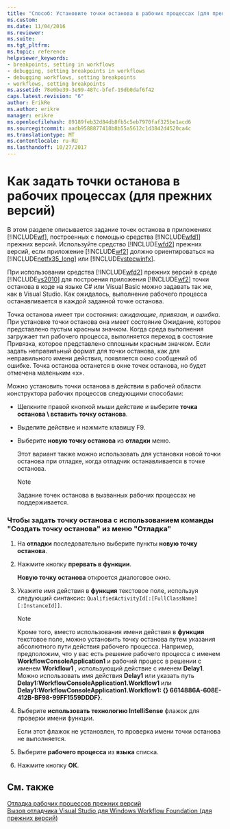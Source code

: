 ```yaml
---
title: "Способ: Установите точки останова в рабочих процессах (для прежних версий) | Документы Microsoft"
ms.custom: 
ms.date: 11/04/2016
ms.reviewer: 
ms.suite: 
ms.tgt_pltfrm: 
ms.topic: reference
helpviewer_keywords:
- breakpoints, setting in workflows
- debugging, setting breakpoints in workflows
- debugging workflows, setting breakpoints
- workflows, setting breakpoints
ms.assetid: 78e0be39-3e99-487c-bfef-19db0daf6f42
caps.latest.revision: "6"
author: ErikRe
ms.author: erikre
manager: erikre
ms.openlocfilehash: 89189feb32d84db8fb5c5eb7970faf325be1acd6
ms.sourcegitcommit: aadb9588877418b8b55a5612c1d3842d4520ca4c
ms.translationtype: MT
ms.contentlocale: ru-RU
ms.lasthandoff: 10/27/2017
---
```

# <a name="how-to-set-breakpoints-in-workflows-legacy"></a>Как задать точки останова в рабочих процессах (для прежних версий)
В этом разделе описывается задание точек останова в приложениях [!INCLUDE[wf](../workflow-designer/includes/wf_md.md)], построенных с помощью средства [!INCLUDE[wfd1](../workflow-designer/includes/wfd1_md.md)] прежних версий. Используйте средство [!INCLUDE[wfd2](../workflow-designer/includes/wfd2_md.md)] прежних версий, если приложение [!INCLUDE[wf2](../workflow-designer/includes/wf2_md.md)] должно ориентироваться на [!INCLUDE[netfx35_long](../workflow-designer/includes/netfx35_long_md.md)] или [!INCLUDE[vstecwinfx](../workflow-designer/includes/vstecwinfx_md.md)].  
  
 При использовании средства [!INCLUDE[wfd2](../workflow-designer/includes/wfd2_md.md)] прежних версий в среде [!INCLUDE[vs2010](../misc/includes/vs2010_md.md)] для построения приложения [!INCLUDE[wf2](../workflow-designer/includes/wf2_md.md)] точки останова в коде на языке C# или Visual Basic можно задавать так же, как в Visual Studio. Как ожидалось, выполнение рабочего процесса останавливается в каждой заданной точке останова.  
  
 Точка останова имеет три состояния: *ожидающие*, *привязан*, и *ошибка*. При установке точки останова она имеет состояние Ожидание, которое представлено пустым красным значком. Когда среда выполнения загружает тип рабочего процесса, выполняется переход в состояние Привязка, которое представлено сплошным красным значком. Если задать неправильный формат для точки останова, как для неправильного имени действия, появляется окно сообщений об ошибке. Точка останова останется в окне точек останова, но будет отмечена маленьким «х».  
  
 Можно установить точки останова в действии в рабочей области конструктора рабочих процессов следующими способами:  
  
-   Щелкните правой кнопкой мыши действие и выберите **точка останова \ вставить точку останова**.  
  
-   Выделите действие и нажмите клавишу F9.  
  
-   Выберите **новую точку останова** из **отладки** меню.  
  
     Этот вариант также можно использовать для установки новой точки останова при отладке, когда отладчик останавливается в точке останова.  
  
    > [!NOTE]
    >  Задание точек останова в вызванных рабочих процессах не поддерживается.  
  
### <a name="to-set-a-breakpoint-using-the-new-breakpoint-option-on-the-debug-menu"></a>Чтобы задать точку останова с использованием команды "Создать точку останова" из меню "Отладка"  
  
1.  На **отладки** последовательно выберите пункты **новую точку останова**.  
  
2.  Нажмите кнопку **прервать в функции**.  
  
     **Новую точку останова** откроется диалоговое окно.  
  
3.  Укажите имя действия в **функция** текстовое поле, используя следующий синтаксис: `QualifiedActivityId[:[FullClassName][:InstanceId]]`.  
  
    > [!NOTE]
    >  Кроме того, вместо использования имени действия в **функция** текстовое поле, можно установить точку останова путем указания абсолютного пути действия рабочего процесса. Например, предположим, что у вас есть решение рабочего процесса с именем **WorkflowConsoleApplication1** и рабочий процесс в решении с именем **Workflow1** , использующий действие с именем **Delay1**. Можно использовать имя действия **Delay1** или указать путь **Delay1:WorkflowConsoleApplication1.Workflow1** или **Delay1:WorkflowConsoleApplication1.Workflow1: {} 6614886A-608E-412B-BF98-99FF1559DDDF}**.  
  
4.  Выберите **использовать технологию IntelliSense** флажок для проверки имени функции.  
  
     Если этот флажок не установлен, то проверка имени точки останова не выполняется.  
  
5.  Выберите **рабочего процесса** из **языка** списка.  
  
6.  Нажмите кнопку **ОК**.  
  
## <a name="see-also"></a>См. также  
 [Отладка рабочих процессов прежних версий](../workflow-designer/debugging-legacy-workflows.md)   
 [Вызов отладчика Visual Studio для Windows Workflow Foundation (для прежних версий)](../workflow-designer/invoking-the-visual-studio-debugger-for-windows-workflow-foundation-legacy.md)